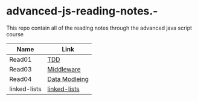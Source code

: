 # advanced-js-reading-notes.-

This repo contain all of the reading notes through the advanced java script course

| Name         | Link                            |
| ------------ | ------------------------------- |
| Read01       | [TDD](01-prep-and-tdd.md)       |
| Read03       | [Middleware](read03.md)         |
| Read04       | [Data Modleing](Read04.md)      |
| linked-lists | [linked-lists](linked-lists.md) |
